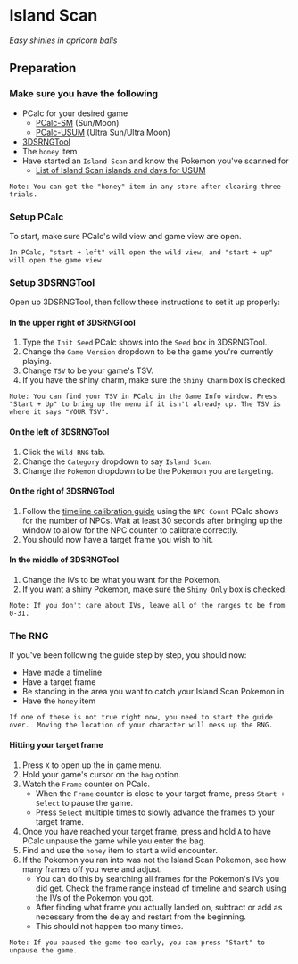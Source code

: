 # Island Scan
_Easy shinies in apricorn balls_

## Preparation

### Make sure you have the following
- PCalc for your desired game
  - [PCalc-SM](https://pokemonrng.com/downloads/pcalc/sm) (Sun/Moon)
  - [PCalc-USUM](https://pokemonrng.com/downloads/pcalc/usum) (Ultra Sun/Ultra Moon)
- [3DSRNGTool](https://github.com/wwwwwwzx/3DSRNGTool/releases)
- The `honey` item
- Have started an `Island Scan` and know the Pokemon you've scanned for
  - [List of Island Scan islands and days for USUM](/tools/en/island%20scan%20pokemon%20-%20usum.md)

```
Note: You can get the "honey" item in any store after clearing three trials.
```

### Setup PCalc

To start, make sure PCalc's wild view and game view are open.

```
In PCalc, "start + left" will open the wild view, and "start + up" will open the game view.
```

### Setup 3DSRNGTool

Open up 3DSRNGTool, then follow these instructions to set it up properly:

#### In the upper right of 3DSRNGTool

1. Type the `Init Seed` PCalc shows into the `Seed` box in 3DSRNGTool.
2. Change the `Game Version` dropdown to be the game you're currently playing.
3. Change `TSV` to be your game's TSV.
4. If you have the shiny charm, make sure the `Shiny Charm` box is checked.

```
Note: You can find your TSV in PCalc in the Game Info window. Press "Start + Up" to bring up the menu if it isn't already up. The TSV is where it says "YOUR TSV".
```

#### On the left of 3DSRNGTool

1. Click the `Wild RNG` tab.
2. Change the `Category` dropdown to say `Island Scan`.
3. Change the `Pokemon` dropdown to be the Pokemon you are targeting.

#### On the right of 3DSRNGTool

1. Follow the [timeline calibration guide](https://github.com/wwwwwwzx/3DSRNGTool/wiki/Gen7-Timeline-Calibration-(PokeCalcNTR-Only)) using the `NPC Count` PCalc shows for the number of NPCs. Wait at least 30 seconds after bringing up the window to allow for the NPC counter to calibrate correctly.
2. You should now have a target frame you wish to hit.


#### In the middle of 3DSRNGTool
1. Change the IVs to be what you want for the Pokemon.
2. If you want a shiny Pokemon, make sure the `Shiny Only` box is checked.

```
Note: If you don't care about IVs, leave all of the ranges to be from 0-31.
```

### The RNG

If you've been following the guide step by step, you should now:
- Have made a timeline
- Have a target frame
- Be standing in the area you want to catch your Island Scan Pokemon in
- Have the `honey` item

```
If one of these is not true right now, you need to start the guide over.  Moving the location of your character will mess up the RNG.
```

#### Hitting your target frame

1. Press `X` to open up the in game menu.
2. Hold your game's cursor on the `bag` option.
3. Watch the `Frame` counter on PCalc.
    - When the `Frame` counter is close to your target frame, press `Start + Select` to pause the game.
    - Press `Select` multiple times to slowly advance the frames to your target frame.
4. Once you have reached your target frame, press and hold `A` to have PCalc unpause the game while you enter the bag.
5. Find and use the `honey` item to start a wild encounter.
6. If the Pokemon you ran into was not the Island Scan Pokemon, see how many frames off you were and adjust.
    - You can do this by searching all frames for the Pokemon's IVs you did get. Check the frame range instead of timeline and search using the IVs of the Pokemon you got.
    - After finding what frame you actually landed on, subtract or add as necessary from the delay and restart from the beginning.
    - This should not happen too many times.

```
Note: If you paused the game too early, you can press "Start" to unpause the game.
```
